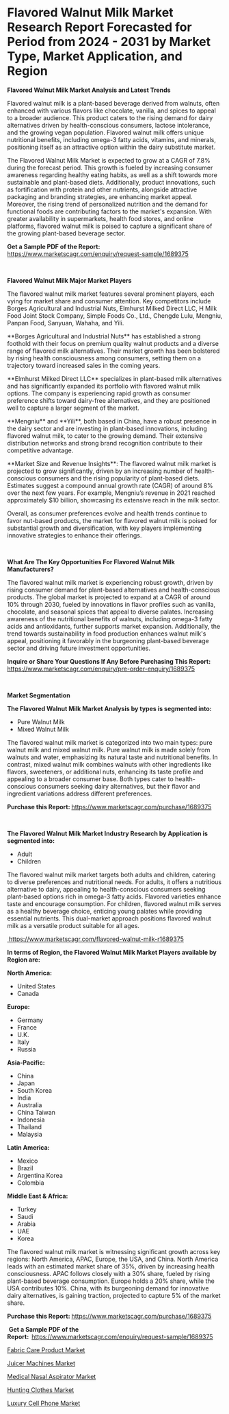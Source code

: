 <p><h1>Flavored Walnut Milk Market Research Report Forecasted for Period from 2024 -  2031 by Market Type, Market Application, and Region</h1></p><p><strong>Flavored Walnut Milk Market Analysis and Latest Trends</strong></p>
<p><p>Flavored walnut milk is a plant-based beverage derived from walnuts, often enhanced with various flavors like chocolate, vanilla, and spices to appeal to a broader audience. This product caters to the rising demand for dairy alternatives driven by health-conscious consumers, lactose intolerance, and the growing vegan population. Flavored walnut milk offers unique nutritional benefits, including omega-3 fatty acids, vitamins, and minerals, positioning itself as an attractive option within the dairy substitute market.</p><p>The Flavored Walnut Milk Market is expected to grow at a CAGR of 7.8% during the forecast period. This growth is fueled by increasing consumer awareness regarding healthy eating habits, as well as a shift towards more sustainable and plant-based diets. Additionally, product innovations, such as fortification with protein and other nutrients, alongside attractive packaging and branding strategies, are enhancing market appeal. Moreover, the rising trend of personalized nutrition and the demand for functional foods are contributing factors to the market's expansion. With greater availability in supermarkets, health food stores, and online platforms, flavored walnut milk is poised to capture a significant share of the growing plant-based beverage sector.</p></p>
<p><strong>Get a Sample PDF of the Report:&nbsp;</strong> <a href="https://www.marketscagr.com/enquiry/request-sample/1689375?utm_campaign=1693&utm_medium=2&utm_source=Github&utm_content=ia&utm_term=17102024&utm_id=flavored-walnut-milk">https://www.marketscagr.com/enquiry/request-sample/1689375</a></p>
<p>&nbsp;</p>
<p><strong>Flavored Walnut Milk Major Market Players</strong></p>
<p><p>The flavored walnut milk market features several prominent players, each vying for market share and consumer attention. Key competitors include Borges Agricultural and Industrial Nuts, Elmhurst Milked Direct LLC, H Milk Food Joint Stock Company, Simple Foods Co., Ltd., Chengde Lulu, Mengniu, Panpan Food, Sanyuan, Wahaha, and Yili.</p><p>**Borges Agricultural and Industrial Nuts** has established a strong foothold with their focus on premium quality walnut products and a diverse range of flavored milk alternatives. Their market growth has been bolstered by rising health consciousness among consumers, setting them on a trajectory toward increased sales in the coming years.</p><p>**Elmhurst Milked Direct LLC** specializes in plant-based milk alternatives and has significantly expanded its portfolio with flavored walnut milk options. The company is experiencing rapid growth as consumer preference shifts toward dairy-free alternatives, and they are positioned well to capture a larger segment of the market.</p><p>**Mengniu** and **Yili**, both based in China, have a robust presence in the dairy sector and are investing in plant-based innovations, including flavored walnut milk, to cater to the growing demand. Their extensive distribution networks and strong brand recognition contribute to their competitive advantage.</p><p>**Market Size and Revenue Insights**: The flavored walnut milk market is projected to grow significantly, driven by an increasing number of health-conscious consumers and the rising popularity of plant-based diets. Estimates suggest a compound annual growth rate (CAGR) of around 8% over the next few years. For example, Mengniu’s revenue in 2021 reached approximately $10 billion, showcasing its extensive reach in the milk sector.</p><p>Overall, as consumer preferences evolve and health trends continue to favor nut-based products, the market for flavored walnut milk is poised for substantial growth and diversification, with key players implementing innovative strategies to enhance their offerings.</p></p>
<p>&nbsp;</p>
<p><strong>What Are The Key Opportunities For Flavored Walnut Milk Manufacturers?</strong></p>
<p><p>The flavored walnut milk market is experiencing robust growth, driven by rising consumer demand for plant-based alternatives and health-conscious products. The global market is projected to expand at a CAGR of around 10% through 2030, fueled by innovations in flavor profiles such as vanilla, chocolate, and seasonal spices that appeal to diverse palates. Increasing awareness of the nutritional benefits of walnuts, including omega-3 fatty acids and antioxidants, further supports market expansion. Additionally, the trend towards sustainability in food production enhances walnut milk's appeal, positioning it favorably in the burgeoning plant-based beverage sector and driving future investment opportunities.</p></p>
<p><strong>Inquire or Share Your Questions If Any Before Purchasing This Report:</strong> <a href="https://www.marketscagr.com/enquiry/pre-order-enquiry/1689375?utm_campaign=1693&utm_medium=2&utm_source=Github&utm_content=ia&utm_term=17102024&utm_id=flavored-walnut-milk">https://www.marketscagr.com/enquiry/pre-order-enquiry/1689375</a></p>
<p>&nbsp;</p>
<p><strong>Market Segmentation</strong></p>
<p><strong>The Flavored Walnut Milk Market Analysis by types is segmented into:</strong></p>
<p><ul><li>Pure Walnut Milk</li><li>Mixed Walnut Milk</li></ul></p>
<p><p>The flavored walnut milk market is categorized into two main types: pure walnut milk and mixed walnut milk. Pure walnut milk is made solely from walnuts and water, emphasizing its natural taste and nutritional benefits. In contrast, mixed walnut milk combines walnuts with other ingredients like flavors, sweeteners, or additional nuts, enhancing its taste profile and appealing to a broader consumer base. Both types cater to health-conscious consumers seeking dairy alternatives, but their flavor and ingredient variations address different preferences.</p></p>
<p><strong>Purchase this Report:&nbsp;</strong><a href="https://www.marketscagr.com/purchase/1689375?utm_campaign=1693&utm_medium=2&utm_source=Github&utm_content=ia&utm_term=17102024&utm_id=flavored-walnut-milk">https://www.marketscagr.com/purchase/1689375</a></p>
<p>&nbsp;</p>
<p><strong>The Flavored Walnut Milk Market Industry Research by Application is segmented into:</strong></p>
<p><ul><li>Adult</li><li>Children</li></ul></p>
<p><p>The flavored walnut milk market targets both adults and children, catering to diverse preferences and nutritional needs. For adults, it offers a nutritious alternative to dairy, appealing to health-conscious consumers seeking plant-based options rich in omega-3 fatty acids. Flavored varieties enhance taste and encourage consumption. For children, flavored walnut milk serves as a healthy beverage choice, enticing young palates while providing essential nutrients. This dual-market approach positions flavored walnut milk as a versatile product suitable for all ages.</p></p>
<p><a href="https://www.marketscagr.com/flavored-walnut-milk-r1689375?utm_campaign=1693&utm_medium=2&utm_source=Github&utm_content=ia&utm_term=17102024&utm_id=flavored-walnut-milk">&nbsp;https://www.marketscagr.com/flavored-walnut-milk-r1689375</a></p>
<p><strong>In terms of Region, the Flavored Walnut Milk Market Players available by Region are:</strong></p>
<p>
    <p> <strong> North America: </strong>
        <ul>
            <li>United States</li>
            <li>Canada</li>
        </ul>
        </p> 
    <p> <strong> Europe: </strong>
        <ul>
            <li>Germany</li>
            <li>France</li>
            <li>U.K.</li>
            <li>Italy</li>
            <li>Russia</li>
        </ul>
        </p> 
    <p> <strong> Asia-Pacific: </strong>
        <ul>
            <li>China</li>
            <li>Japan</li>
            <li>South Korea</li>
            <li>India</li>
            <li>Australia</li>
            <li>China Taiwan</li>
            <li>Indonesia</li>
            <li>Thailand</li>
            <li>Malaysia</li>
        </ul>
        </p> 
    <p> <strong> Latin America: </strong>
        <ul>
            <li>Mexico</li>
            <li>Brazil</li>
            <li>Argentina Korea</li>
            <li>Colombia</li>
        </ul>
        </p> 
    <p> <strong> Middle East & Africa: </strong>
        <ul>
            <li>Turkey</li>
            <li>Saudi</li>
            <li>Arabia</li>
            <li>UAE</li>
            <li>Korea</li>
        </ul>
    </p>
    </p>
<p><p>The flavored walnut milk market is witnessing significant growth across key regions: North America, APAC, Europe, the USA, and China. North America leads with an estimated market share of 35%, driven by increasing health consciousness. APAC follows closely with a 30% share, fueled by rising plant-based beverage consumption. Europe holds a 20% share, while the USA contributes 10%. China, with its burgeoning demand for innovative dairy alternatives, is gaining traction, projected to capture 5% of the market share.</p></p>
<p><strong>Purchase this Report: </strong><a href="https://www.marketscagr.com/purchase/1689375?utm_campaign=1693&utm_medium=2&utm_source=Github&utm_content=ia&utm_term=17102024&utm_id=flavored-walnut-milk">https://www.marketscagr.com/purchase/1689375</a></p>
<p>&nbsp;<strong>Get a Sample PDF of the Report:&nbsp;&nbsp;</strong><a href="https://www.marketscagr.com/enquiry/request-sample/1689375?utm_campaign=1693&utm_medium=2&utm_source=Github&utm_content=ia&utm_term=17102024&utm_id=flavored-walnut-milk">https://www.marketscagr.com/enquiry/request-sample/1689375</a></p>
<p><strong></strong></p>
<p><p><a href="https://www.linkedin.com/pulse/global-fabric-care-product-market-trends-analysis-future-growth-0vnpf?utm_campaign=1693&utm_medium=2&utm_source=Github&utm_content=ia&utm_term=17102024&utm_id=flavored-walnut-milk">Fabric Care Product Market</a></p><p><a href="https://www.linkedin.com/pulse/juicer-machines-market-revolution-size-share-emerging-trends-2024-0bsff?utm_campaign=1693&utm_medium=2&utm_source=Github&utm_content=ia&utm_term=17102024&utm_id=flavored-walnut-milk">Juicer Machines Market</a></p><p><a href="https://www.linkedin.com/pulse/future-innovation-global-medical-nasal-aspirator-market-nlpcf?utm_campaign=1693&utm_medium=2&utm_source=Github&utm_content=ia&utm_term=17102024&utm_id=flavored-walnut-milk">Medical Nasal Aspirator Market</a></p><p><a href="https://www.linkedin.com/pulse/hunting-clothes-market-opportunities-emerging-global-trends-8bjtf?utm_campaign=1693&utm_medium=2&utm_source=Github&utm_content=ia&utm_term=17102024&utm_id=flavored-walnut-milk">Hunting Clothes Market</a></p><p><a href="https://www.linkedin.com/pulse/global-luxury-cell-phone-market-forecast-2024-2031-trends-51faf?utm_campaign=1693&utm_medium=2&utm_source=Github&utm_content=ia&utm_term=17102024&utm_id=flavored-walnut-milk">Luxury Cell Phone Market</a></p></p>